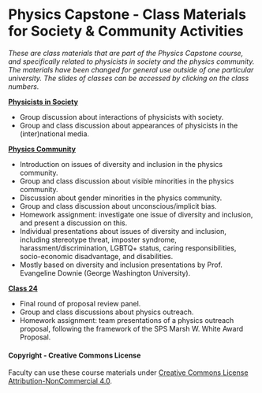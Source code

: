 # Physics Capstone - Class Materials for Society & Community Activities

_These are class materials that are part of the Physics Capstone course, and specifically related to physicists in society and the physics community. The materials have been changed for general use outside of one particular university. The slides of classes can be accessed by clicking on the class numbers._

**[Physicists in Society](Slides/ClassCommunity1Society.pptx)**
* Group discussion about interactions of physicists with society.
* Group and class discussion about appearances of physicists in the (inter)national media.

**[Physics Community](Slides/ClassCommunity2DiversityInclusion.pptx)**
* Introduction on issues of diversity and inclusion in the physics community.
* Group and class discussion about visible minorities in the physics community.
* Discussion about gender minorities in the physics community.
* Group and class discussion about unconscious/implicit bias.
* Homework assignment: investigate one issue of diversity and inclusion, and present a discussion on this.
* Individual presentations about issues of diversity and inclusion, including stereotype threat, imposter syndrome, harassment/discrimination, LGBTQ+ status, caring responsibilities, socio-economic disadvantage, and disabilities.
* Mostly based on diversity and inclusion presentations by Prof. Evangeline Downie (George Washington University).

**[Class 24](Slides/ClassCommunity3Outreach.pptx)**
* Final round of proposal review panel.
* Group and class discussions about physics outreach.
* Homework assignment: team presentations of a physics outreach proposal, following the framework of the SPS Marsh W. White Award Proposal.

#### Copyright - Creative Commons License

Faculty can use these course materials under [Creative Commons License Attribution-NonCommercial 4.0](https://creativecommons.org/licenses/by-nc/4.0/).
